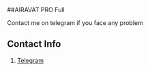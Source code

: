 ##AIRAVAT PRO Full

Contact me on telegram if you face any problem

## Contact Info 
 1. [Telegram](https://t.me/Dx_17)

